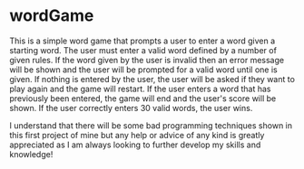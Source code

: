 # wordGame

This is a simple word game that prompts a user to enter a word given a starting word. The user must enter a valid word defined by a number of given rules.
If the word given by the user is invalid then an error message will be shown and the user will be prompted for a valid word until one is given. If nothing is 
entered by the user, the user will be asked if they want to play again and the game will restart. If the user enters a word that has previously been entered,
the game will end and the user's score will be shown. If the user correctly enters 30 valid words, the user wins.

I understand that there will be some bad programming techniques shown in this first project of mine but any help or advice of any kind is greatly appreciated as I am always looking to further develop my skills and knowledge!

